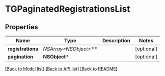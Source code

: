 # TGPaginatedRegistrationsList

## Properties
Name | Type | Description | Notes
------------ | ------------- | ------------- | -------------
**registrations** | **NSArray&lt;NSObject*&gt;*** |  | [optional] 
**pagination** | **NSObject*** |  | [optional] 

[[Back to Model list]](../README.md#documentation-for-models) [[Back to API list]](../README.md#documentation-for-api-endpoints) [[Back to README]](../README.md)


